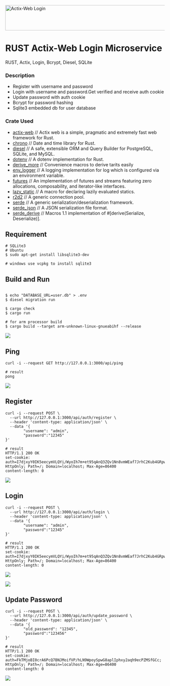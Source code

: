 <img width="880" height = "80" alt = "Actix-Web Login"
    src="doc/readme.png">

# RUST Actix-Web Login Microservice
RUST, Actix, Login, Bcrypt, Diesel, SQLite

### Description

- Register with username and password
- Login with username and password.Get verified and receive auth cookie
- Update password with auth cookie
- Bcrypt for password hashing
- Sqlite3 embedded db for user database

### Crate Used

- [actix-web](https://crates.io/crates/actix-web) // Actix web is a simple, pragmatic and extremely fast web framework for Rust.
- [chrono](https://crates.io/crates/chrono) // Date and time library for Rust.
- [diesel](https://crates.io/crates/diesel) // A safe, extensible ORM and Query Builder for PostgreSQL, SQLite, and MySQL.
- [dotenv](https://crates.io/crates/dotenv) // A dotenv implementation for Rust.
- [derive_more](https://crates.io/crates/derive_more) // Convenience macros to derive tarits easily
- [env_logger](https://crates.io/crates/env_logger) // A logging implementation for log which is configured via an environment variable.
- [futures](https://crates.io/crates/futures) // An implementation of futures and streams featuring zero allocations, composability, and iterator-like interfaces.
- [lazy_static](https://docs.rs/lazy_static) // A macro for declaring lazily evaluated statics.
- [r2d2](https:crates.io/crates/r2d2) // A generic connection pool.
- [serde](https://crates.io/crates/serde) // A generic serialization/deserialization framework.
- [serde_json](https://crates.io/crates/serde_json) // A JSON serialization file format.
- [serde_derive](https://crates.io/crates/serde_derive) // Macros 1.1 implementation of #[derive(Serialize, Deserialize)].

## Requirement
```
# SQLite3 
# Ubuntu
$ sudo apt-get install libsqlite3-dev

# windows use vcpkg to install sqlite3
```

## Build and Run

```

$ echo "DATABASE_URL=user.db" > .env
$ diesel migration run

$ cargo check 
$ cargo run 

# for arm processor build
$ cargo build --target arm-unknown-linux-gnueabihf --release
```

![](doc/cargo_run.gif)

## Ping
```
curl -i --request GET http://127.0.0.1:3000/api/ping 

# result
pong
```
![](doc/ping.gif)

## Register
```
curl -i --request POST \
  --url http://127.0.0.1:3000/api/auth/register \
  --header 'content-type: application/json' \
  --data '{
        "username": "admin",
        "password":"12345"
}'

# result
HTTP/1.1 200 OK
set-cookie: auth=I7djxyY0IK5eecymVLQYi/WyoIh7m+et95qAnQ3ZQv1Nn8vmWEaf7JrhC2Kub4GRpw==; HttpOnly; Path=/; Domain=localhost; Max-Age=86400
content-length: 0
```
![](doc/register.gif)

## Login
```
curl -i --request POST \
  --url http://127.0.0.1:3000/api/auth/login \
  --header 'content-type: application/json' \
  --data '{
        "username": "admin",
        "password":"12345"
}'

# result
HTTP/1.1 200 OK
set-cookie: auth=I7djxyY0IK5eecymVLQYi/WyoIh7m+et95qAnQ3ZQv1Nn8vmWEaf7JrhC2Kub4GRpw==; HttpOnly; Path=/; Domain=localhost; Max-Age=86400
content-length: 0
```
![](doc/login.gif)

![](doc/register.gif)


## Update Password
```
curl -i --request POST \
  --url http://127.0.0.1:3000/api/auth/update_password \
  --header 'content-type: application/json' \
  --data '{
        "old_password": "12345",
        "password":"123456"
}'

# result
HTTP/1.1 200 OK
set-cookie: auth=FkTMjoBI0crA6PcQ7BNJMoifVP/hLN9WpoySpwG8aplIphxy2aqh9ecPZMSfGCc; HttpOnly; Path=/; Domain=localhost; Max-Age=86400
content-length: 0
```
![](doc/update_password.gif)